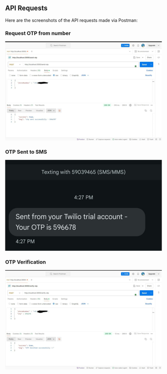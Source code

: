 ## API Requests

Here are the screenshots of the API requests made via Postman:

### Request OTP from number 
![Request OTP from number ](Postman_API_SS/request_otp.jpg)

### OTP Sent to SMS
![OTP Sent to SMS](Postman_API_SS/sms_otp.jpg)

### OTP Verification
![OTP verified from user](Postman_API_SS/verify_otp.jpg)
